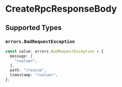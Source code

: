 # CreateRpcResponseBody


## Supported Types

### `errors.BadRequestException`

```typescript
const value: errors.BadRequestException = {
  message: [
    "<value>",
  ],
  path: "/rescue",
  timestamp: "<value>",
};
```

